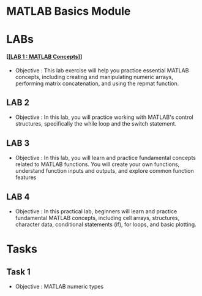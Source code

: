 # MATLAB Basics Module
# LABs
 #### [[[LAB 1 : MATLAB Concepts]](https://github.com/alaaelsawyy/MATLAB/blob/f85093d5bc9a59765438152c2513189db190d3ee/LABs/LAB%201.m)]
- Objective : This lab exercise will help you practice essential MATLAB concepts, including creating and manipulating numeric arrays, performing matrix concatenation, and using the repmat function.



## LAB 2
- Objective : In this lab, you will practice working with MATLAB's control structures, specifically the while loop and the switch statement.


## LAB 3
- Objective : In this lab, you will learn and practice fundamental concepts related to MATLAB functions. You will create your own functions, understand function inputs and outputs, and explore common function features


## LAB 4
- Objective : In this practical lab, beginners will learn and practice fundamental MATLAB concepts, including cell arrays, structures, character data, conditional statements (if), for loops, and basic plotting.

# Tasks
## Task 1
- Objective : MATLAB numeric types
